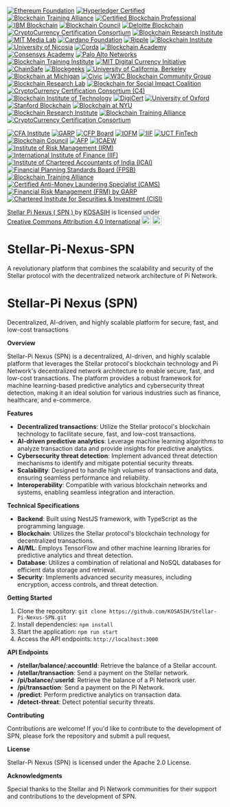 [![Ethereum Foundation](https://img.shields.io/badge/Ethereum%20Foundation-Certified-3C3C3D?style=flat&logo=ethereum)](https://ethereum.org/en/foundation/)
[![Hyperledger Certified](https://img.shields.io/badge/Hyperledger-Certified-FF4B00?style=flat&logo=hyperledger)](https://www.hyperledger.org/)
[![Blockchain Training Alliance](https://img.shields.io/badge/Blockchain%20Training%20Alliance-Certified-0072C6?style=flat&logo=blockchain)](https://blockchaintrainingalliance.com/)
[![Certified Blockchain Professional](https://img.shields.io/badge/Certified%20Blockchain%20Professional-Certified-00BFFF?style=flat&logo=certification)](https://www.certifiedblockchainprofessional.com/)
[![IBM Blockchain](https://img.shields.io/badge/IBM%20Blockchain-Certified-0052CC?style=flat&logo=ibm)](https://www.ibm.com/blockchain)
[![Blockchain Council](https://img.shields.io/badge/Blockchain%20Council-Certified-FF9900?style=flat&logo=blockchain)](https://www.blockchain-council.org/)
[![Deloitte Blockchain](https://img.shields.io/badge/Deloitte%20Blockchain-Certified-007C92?style=flat&logo=deloitte)](https://www2.deloitte.com/global/en/pages/financial-services/solutions/blockchain.html)
[![CryptoCurrency Certification Consortium](https://img.shields.io/badge/C4-Certified-FF4500?style=flat&logo=bitcoin)](https://cryptoconsortium.org/)
[![Blockchain Research Institute](https://img.shields.io/badge/Blockchain%20Research%20Institute-Certified-8A2BE2?style=flat&logo=researchgate)](https://www.blockchainresearchinstitute.org/)
[![MIT Media Lab](https://img.shields.io/badge/MIT%20Media%20Lab-Certified-FF1493?style=flat&logo=mit)](https://www.media.mit.edu/groups/digital-currency-initiative/overview/)
[![Cardano Foundation](https://img.shields.io/badge/Cardano%20Foundation-Certified-3CCBDA?style=flat&logo=cardano)](https://cardanofoundation.org/)
[![Ripple](https://img.shields.io/badge/Ripple-Certified-00A8E1?style=flat&logo=ripple)](https://ripple.com/)
[![Blockchain Institute](https://img.shields.io/badge/Blockchain%20Institute-Certified-FF5722?style=flat&logo=blockchain)](https://www.blockchaininstitute.com/)
[![University of Nicosia](https://img.shields.io/badge/University%20of%20Nicosia-Certified-4CAF50?style=flat&logo=university)](https://www.unic.ac.cy/)
[![Corda](https://img.shields.io/badge/Corda-Certified-0072B1?style=flat&logo=corda)](https://www.corda.net/)
[![Blockchain Academy](https://img.shields.io/badge/Blockchain%20Academy-Certified-FF9800?style=flat&logo=academy)](https://www.blockchainacademy.com/)
[![Consensys Academy](https://img.shields.io/badge/Consensys%20Academy-Certified-6C6F72?style=flat&logo=consensys)](https://consensys.net/academy/)
[![Palo Alto Networks](https://img.shields.io/badge/Palo%20Alto%20Networks-Certified-FF3D00?style=flat&logo=palo-alto-networks)](https://www.paloaltonetworks.com/)
[![Blockchain Training Institute](https://img.shields.io/badge/Blockchain%20Training%20Institute-Certified-2196F3?style=flat&logo=training)](https://www.blockchaintraininginstitute.com/)
[![MIT Digital Currency Initiative](https://img.shields.io/badge/MIT%20Digital%20Currency%20Initiative-Certified-FF1493?style=flat&logo=mit)](https://dci.mit.edu/)
[![ChainSafe](https://img.shields.io/badge/ChainSafe-Certified-4CAF50?style=flat&logo=chainsafe)](https://chainsafe.io/)
[![Blockgeeks](https://img.shields.io/badge/Blockgeeks-Certified-FF9800?style=flat&logo=blockgeeks)](https://blockgeeks.com/)
[![University of California, Berkeley](https://img.shields.io/badge/UC%20Berkeley-Certified-003B5C?style=flat&logo=university)](https://blockchain.berkeley.edu/)
[![Blockchain at Michigan](https://img.shields.io/badge/Blockchain%20at%20Michigan-Certified-FF5722?style=flat&logo=university)](https://blockchain.umich.edu/)
[![Civic](https://img.shields.io/badge/Civic-Certified-00BFFF?style=flat&logo=civic)](https://www.civic.com/)
[![W3C Blockchain Community Group](https://img.shields.io/badge/W3C%20Blockchain%20Community%20Group-Certified-FF3D00?style=flat&logo=w3c)](https://www.w3.org/community/blockchain/)
[![Blockchain Research Lab](https://img.shields.io/badge/Blockchain%20Research%20Lab-Certified-8A2BE2?style=flat&logo=researchgate)](https://www.blockchainresearchlab.org/)
[![Blockchain for Social Impact Coalition](https://img.shields.io/badge/Blockchain%20for%20Social%20Impact-Certified-FF4500?style=flat&logo=blockchain)](https://www.blockchainforsocialimpact.com/)
[![CryptoCurrency Certification Consortium (C4)](https://img.shields.io/badge/C4-Certified-FF4500?style=flat&logo=bitcoin)](https://cryptoconsortium.org/)
[![Blockchain Institute of Technology](https://img.shields.io/badge/Blockchain%20Institute%20of%20Technology-Certified-2196F3?style=flat&logo=technology)](https://www.blockchaininstituteoftechnology.com/)
[![DigiCert](https://img.shields.io/badge/DigiCert-Certified-0072B1?style=flat&logo=digicert)](https://www.digicert.com/)
[![University of Oxford](https://img.shields.io/badge/University%20of%20Oxford-Certified-003DA5?style=flat&logo=university)](https://www.ox.ac.uk/)
[![Stanford Blockchain](https://img.shields.io/badge/Stanford%20Blockchain-Certified-8C1515?style=flat&logo=stanford)](https://stanford.edu/)
[![Blockchain at NYU](https://img.shields.io/badge/Blockchain%20at%20NYU-Certified-003DA5?style=flat&logo=university)](https://www.nyu.edu/)
[![Blockchain Research Institute](https://img.shields.io/badge/Blockchain%20Research%20Institute-Certified-FF4500?style=flat&logo=researchgate)](https://www.blockchainresearchinstitute.org/)
[![Blockchain Training Alliance](https://img.shields.io/badge/Blockchain%20Training%20Alliance-Certified-0072C6?style=flat&logo=blockchain)](https://blockchaintrainingalliance.com/)
[![CryptoCurrency Certification Consortium](https://img.shields.io/badge/CryptoCurrency%20Certification%20Consortium-Certified-FF9900?style=flat&logo=bitcoin)](https://cryptoconsortium.org/)

[![CFA Institute](https://img.shields.io/badge/CFA%20Institute-Certified-FF5722?style=flat&logo=chart-line)](https://www.cfainstitute.org/)
[![GARP](https://img.shields.io/badge/GARP%20-Financial%20Risk%20Manager%20(FRM)-0072B1?style=flat&logo=bank)](https://www.garp.org/)
[![CFP Board](https://img.shields.io/badge/CFP%20Board-Certified%20Financial%20Planner%20(CFP)-4CAF50?style=flat&logo=money-bill-wave)](https://www.cfp.net/)
[![IOFM](https://img.shields.io/badge/IOFM-Certified%20Accounts%20Payable%20Professional%20(CAPP)-FF9800?style=flat&logo=money-check-alt)](https://www.iofm.com/)
[![IIF](https://img.shields.io/badge/IIF-Certification%20Programs-00BFFF?style=flat&logo=bank)](https://www.iif.com/)
[![UCT FinTech](https://img.shields.io/badge/UCT%20FinTech%20Program-Certificate-8A2BE2?style=flat&logo=university)](https://www.getsmarter.com/products/fintech-online-short-course)
[![Blockchain Council](https://img.shields.io/badge/Blockchain%20Council-Certified%20Blockchain%20Professional%20(CBP)-FF4500?style=flat&logo=blockchain)](https://www.blockchain-council.org/certifications/certified-blockchain-professional/)
[![AFP](https://img.shields.io/badge/AFP-Certified%20Treasury%20Professional%20(CTP)-FF9800?style=flat&logo=bank)](https://www.afponline.org/)
[![ICAEW](https://img.shields.io/badge/ICAEW-ACA%20Qualification-003DA5?style=flat&logo=university)](https://www.icaew.com/)
[![Institute of Risk Management (IRM)](https://img.shields.io/badge/IRM-Certified%20Risk%20Management%20Professional%20(CRMP)-FF5722?style=flat&logo=shield-alt)](https://www.theirm.org/)
[![International Institute of Finance (IIF)](https://img.shields.io/badge/IIF-Certification%20Programs-0072B1?style=flat&logo=bank)](https://www.iif.com/)
[![Institute of Chartered Accountants of India (ICAI)](https://img.shields.io/badge/ICAI-Certified%20Chartered%20Accountant%20(ACA)-FF4500?style=flat&logo=university)](https://www.icai.org/)
[![Financial Planning Standards Board (FPSB)](https://img.shields.io/badge/FPSB-Certified%20Financial%20Planner%20(CFP)-2196F3?style=flat&logo=money-check-alt)](https://www.fpsb.org/)
[![Blockchain Training Alliance](https://img.shields.io/badge/Blockchain%20Training%20Alliance-Certified%20Blockchain%20Developer-8A2BE2?style=flat&logo=blockchain)](https://www.blockchaintrainingalliance.com/)
[![Certified Anti-Money Laundering Specialist (CAMS)](https://img.shields.io/badge/AACSB-Certified%20Anti--Money%20Laundering%20Specialist%20(CAMS)-00BFFF?style=flat&logo=shield-alt)](https://www.acams.org/)
[![Financial Risk Management (FRM) by GARP](https://img.shields.io/badge/GARP-Financial%20Risk%20Manager%20(FRM)-FF5722?style=flat&logo=bank)](https://www.garp.org/)
[![Chartered Institute for Securities & Investment (CISI)](https://img.shields.io/badge/CISI-Certified%20Investment%20Management%20(Investment%20Advice)-FF9800?style=flat&logo=university)](https://www.cisi.org/)

<p xmlns:cc="http://creativecommons.org/ns#" xmlns:dct="http://purl.org/dc/terms/"><a property="dct:title" rel="cc:attributionURL" href="https://github.com/KOSASIH/Stellar-Pi-Nexus-SPN">Stellar Pi Nexus ( SPN ) </a> by <a rel="cc:attributionURL dct:creator" property="cc:attributionName" href="https://www.linkedin.com/in/kosasih-81b46b5a">KOSASIH</a> is licensed under <a href="https://creativecommons.org/licenses/by/4.0/?ref=chooser-v1" target="_blank" rel="license noopener noreferrer" style="display:inline-block;">Creative Commons Attribution 4.0 International<img style="height:22px!important;margin-left:3px;vertical-align:text-bottom;" src="https://mirrors.creativecommons.org/presskit/icons/cc.svg?ref=chooser-v1" alt=""><img style="height:22px!important;margin-left:3px;vertical-align:text-bottom;" src="https://mirrors.creativecommons.org/presskit/icons/by.svg?ref=chooser-v1" alt=""></a></p>

# Stellar-Pi-Nexus-SPN
A revolutionary platform that combines the scalability and security of the Stellar protocol with the decentralized network architecture of Pi Network.

Stellar-Pi Nexus (SPN)
=====================

Decentralized, AI-driven, and highly scalable platform for secure, fast, and low-cost transactions

**Overview**

Stellar-Pi Nexus (SPN) is a decentralized, AI-driven, and highly scalable platform that leverages the Stellar protocol's blockchain technology and Pi Network's decentralized network architecture to enable secure, fast, and low-cost transactions. The platform provides a robust framework for machine learning-based predictive analytics and cybersecurity threat detection, making it an ideal solution for various industries such as finance, healthcare, and e-commerce.

**Features**

* **Decentralized transactions**: Utilize the Stellar protocol's blockchain technology to facilitate secure, fast, and low-cost transactions.
* **AI-driven predictive analytics**: Leverage machine learning algorithms to analyze transaction data and provide insights for predictive analytics.
* **Cybersecurity threat detection**: Implement advanced threat detection mechanisms to identify and mitigate potential security threats.
* **Scalability**: Designed to handle high volumes of transactions and data, ensuring seamless performance and reliability.
* **Interoperability**: Compatible with various blockchain networks and systems, enabling seamless integration and interaction.

**Technical Specifications**

* **Backend**: Built using NestJS framework, with TypeScript as the programming language.
* **Blockchain**: Utilizes the Stellar protocol's blockchain technology for decentralized transactions.
* **AI/ML**: Employs TensorFlow and other machine learning libraries for predictive analytics and threat detection.
* **Database**: Utilizes a combination of relational and NoSQL databases for efficient data storage and retrieval.
* **Security**: Implements advanced security measures, including encryption, access controls, and threat detection.

**Getting Started**

1. Clone the repository: `git clone https://github.com/KOSASIH/Stellar-Pi-Nexus-SPN.git`
2. Install dependencies: `npm install`
3. Start the application: `npm run start`
4. Access the API endpoints: `http://localhost:3000`

**API Endpoints**

* **/stellar/balance/:accountId**: Retrieve the balance of a Stellar account.
* **/stellar/transaction**: Send a payment on the Stellar network.
* **/pi/balance/:userId**: Retrieve the balance of a Pi Network user.
* **/pi/transaction**: Send a payment on the Pi Network.
* **/predict**: Perform predictive analytics on transaction data.
* **/detect-threat**: Detect potential security threats.

**Contributing**

Contributions are welcome! If you'd like to contribute to the development of SPN, please fork the repository and submit a pull request.

**License**

Stellar-Pi Nexus (SPN) is licensed under the Apache 2.0 License.

**Acknowledgments**

Special thanks to the Stellar and Pi Network communities for their support and contributions to the development of SPN.
